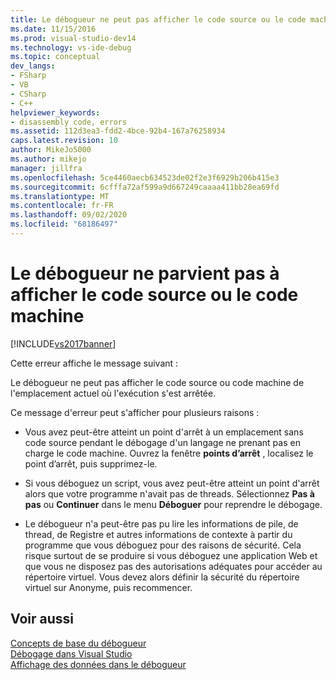 ```yaml
---
title: Le débogueur ne peut pas afficher le code source ou le code machine | Microsoft Docs
ms.date: 11/15/2016
ms.prod: visual-studio-dev14
ms.technology: vs-ide-debug
ms.topic: conceptual
dev_langs:
- FSharp
- VB
- CSharp
- C++
helpviewer_keywords:
- disassembly code, errors
ms.assetid: 112d3ea3-fdd2-4bce-92b4-167a76258934
caps.latest.revision: 10
author: MikeJo5000
ms.author: mikejo
manager: jillfra
ms.openlocfilehash: 5ce4460aecb634523de02f2e3f6929b206b415e3
ms.sourcegitcommit: 6cfffa72af599a9d667249caaaa411bb28ea69fd
ms.translationtype: MT
ms.contentlocale: fr-FR
ms.lasthandoff: 09/02/2020
ms.locfileid: "68186497"
---
```

# <a name="debugger-cannot-display-source-code-or-disassembly"></a>Le débogueur ne parvient pas à afficher le code source ou le code machine
[!INCLUDE[vs2017banner](../includes/vs2017banner.md)]

Cette erreur affiche le message suivant :  
  
 Le débogueur ne peut pas afficher le code source ou code machine de l'emplacement actuel où l'exécution s'est arrêtée.  
  
 Ce message d'erreur peut s'afficher pour plusieurs raisons :  
  
- Vous avez peut-être atteint un point d'arrêt à un emplacement sans code source pendant le débogage d'un langage ne prenant pas en charge le code machine. Ouvrez la fenêtre **points d’arrêt** , localisez le point d’arrêt, puis supprimez-le.  
  
- Si vous déboguez un script, vous avez peut-être atteint un point d'arrêt alors que votre programme n'avait pas de threads. Sélectionnez **Pas à pas** ou **Continuer** dans le menu **Déboguer** pour reprendre le débogage.  
  
- Le débogueur n'a peut-être pas pu lire les informations de pile, de thread, de Registre et autres informations de contexte à partir du programme que vous déboguez pour des raisons de sécurité. Cela risque surtout de se produire si vous déboguez une application Web et que vous ne disposez pas des autorisations adéquates pour accéder au répertoire virtuel. Vous devez alors définir la sécurité du répertoire virtuel sur Anonyme, puis recommencer.  
  
## <a name="see-also"></a>Voir aussi  
 [Concepts de base du débogueur](../debugger/debugger-basics.md)   
 [Débogage dans Visual Studio](../debugger/debugging-in-visual-studio.md)   
 [Affichage des données dans le débogueur](../debugger/viewing-data-in-the-debugger.md)
